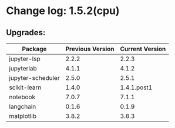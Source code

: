# Change log: 1.5.2(cpu)

## Upgrades: 

Package | Previous Version | Current Version
---|---|---
jupyter-lsp|2.2.2|2.2.3
jupyterlab|4.1.1|4.1.2
jupyter-scheduler|2.5.0|2.5.1
scikit-learn|1.4.0|1.4.1.post1
notebook|7.0.7|7.1.1
langchain|0.1.6|0.1.9
matplotlib|3.8.2|3.8.3
